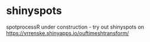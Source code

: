 # shinyspots

spotprocessR under construction - try out shinyspots on https://vrrenske.shinyapps.io/ouftimeshtransform/
